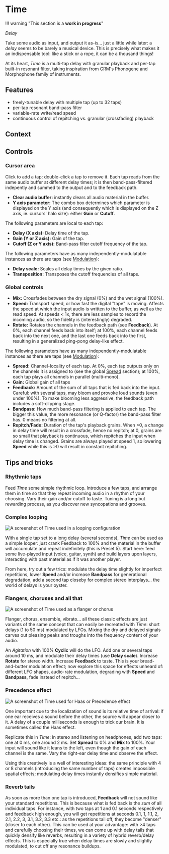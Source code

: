 # Time

!!! warning "This section is a **work in progress**"

_Delay_

Take some audio as input, and output it as-is... just a little while later: a _delay_ seems to be
barely a musical device. This is precisely what makes it an indispensable tool: like a stick or a
rope, it can be a thousand things!

<!-- purely time-domain operations -->
<!-- unlike a traditional delay -->
<!-- 10 milliseconds or 10 minutes -->

At its heart, _Time_ is a multi-tap delay with granular playback and per-tap built-in resonant
filter, taking inspiration from GRM's Phonogene and Morphophone family of instruments.

## Features

- freely-tunable delay with multiple tap (up to 32 taps)
- per-tap resonant band-pass filter
- variable-rate write/read speed
- continuous control of repitching vs. granular (crossfading) playback

## Context

<!-- magnetic tape or digital samples: work the same -->
<!-- The advent of magnetic tape -->

## Controls

### Cursor area

Click to add a tap; double-click a tap to remove it. Each tap reads from the same audio buffer at
different delay times; it is then band-pass-filtered indepently and summed to the output and to the
feedback path.

- **Clear audio buffer:** instantly clears all audio material in the buffer.
- **Y axis parameter:** The combo box determines which parameter is displayed on the Y axis (and
  consequently which is displayed on the Z axis, ie. cursors' halo size): either **Gain** or
  **Cutoff**.

The following parameters are local to each tap:

- **Delay (X axis):** Delay time of the tap.
- **Gain (Y or Z axis):** Gain of the tap.
- **Cutoff (Z or Y axis):** Band-pass filter cutoff frequency of the tap.

The following parameters have as many independently-modulatable instances as there are taps (see
  [Modulation](../atelier/modulation.md)):

- **Delay scale:** Scales all delay times by the given ratio.
- **Transposition:** Transposes the cutoff frequencies of all taps.

### Global controls

- **Mix:** Crossfades between the dry signal (0%) and the wet signal (100%).
- **Speed:** Transport speed, or how fast the digital "tape" is moving. Affects the speed at which
  the input audio is written to the buffer, as well as the read speed. At speeds < 1x, there are
  less samples to record the incoming audio, so the fidelity is (interestingly) degraded.
- **Rotate:** Rotates the channels in the feedback path (see **Feedback**). At 0%, each channel
  feeds back into itself; at 100%, each channel feeds back into the next one, and the last one feeds
  back into the first, resulting in a generalized ping-pong delay-like effect.

The following parameters have as many independently-modulatable instances as there are taps (see
  [Modulation](../atelier/modulation.md)):

- **Spread:** Channel-locality of each tap. At 0%, each tap outputs only on the channels it is
  assigned to (see the global [Spread](../atelier/multichannel.md#spread) section); at 100%, each
  tap plays all channels in parallel (multi-mono).
- **Gain:** Global gain of all taps
- **Feedback:** Amount of the sum of all taps that is fed back into the input. Careful: with several
  taps, may bloom and provoke loud sounds (even under 100%). To make blooming less aggressive, the
  feedback path includes a soft-clipping stage.
- **Bandpass:** How much band-pass filtering is applied to each tap. The bigger this value, the more
  resonance (or Q-factor) the band-pass filter has. 0 means no filtering at all.
- **Repitch/Fade:** Duration of the tap's playback grains. When >0, a change in delay time will
  result in a crossfade, hence no repitch; at 0, grains are so small that playback is continuous,
  which repitches the input when delay time is changed. Grains are always played at speed 1, so
  lowering **Speed** while this is >0 will result in constant repitching.

## Tips and tricks

### Rhythmic taps

Feed _Time_ some simple rhythmic loop. Introduce a few taps, and arrange them in time so that they
repeat incoming audio in a rhythm of your choosing. Vary their gain and/or cutoff to taste. Tuning
is a long but rewarding process, as you discover new syncopations and grooves.

### Complex looping

![A screenshot of Time used in a looping configuration](../assets/images/time-looper.png)

With a single tap set to a long delay (several seconds), _Time_ can be used as a simple looper: just
crank Feedback to 100% and the material in the buffer will accumulate and repeat indefinitely (this
is Preset 5). Start here: feed some live-played input (voice, guitar, synth) and build layers upon
layers, interacting with past material as if it was another player.

From here, try out a few trics: modulate the delay time slightly for imperfect repetitions, lower **Speed** and/or increase **Bandpass** for generational degradation, add a second tap closeby for complex stereo interplays... the world of delays is your oyster.

### Flangers, choruses and all that

![A screenshot of Time used as a flanger or chorus](../assets/images/time-flanger.png)

Flanger, chorus, ensemble, vibrato... all these classic effects are just variants of the same
concept that can easily be recreated with _Time_: short delays (1 to 50 ms) modulated by LFOs.
Mixing the dry and delayed signals carves out pleasing peaks and troughs into the frequency content
of your audio.

An _Agitation_ with 100% **Cyclic** will do the LFO. Add one or several taps around 10 ms, and
modulate their delay times (use **Delay scale**). Increase **Rotate** for stereo width. Increase
**Feedback** to taste. This is your bread-and-butter modulation effect; now explore this space for
effects unheard of: different LFO shapes, audio-rate modulation, degrading with **Speed** and
**Bandpass**, fade instead of repitch...

### Precedence effect

![A screenshot of Time used for Haas or Precedence effect](../assets/images/time-precedence.png)

One important cue to the localization of sound is its relative time of arrival: if one ear receives
a sound before the other, the source will appear closer to it. A delay of a couple milliseconds is
enough to trick our brain. It is sometimes called the Haas effect.

Replicate this in _Time_: in stereo and listening on headphones, add two
taps: one at 0 ms, one around 2 ms. Set **Spread** to 0% and **Mix** to 100%. Your input will sound
like it leans to the left, even though the gain of each channel is the same. Vary the right-ear delay time and observe the effect.

Using this creatively is a well of interesting ideas: the same principle with 4 or 8 channels (introducing the same number of taps) creates impossible spatial effects; modulating delay times instantly densifies simple material.

### Reverb tails

As soon as more than one tap is introduced, **Feedback** will not sound like your standard
repetitions. This is because what is fed back is the _sum_ of all individual taps. For instance,
with two taps at 1 and 0.1 seconds respectively and feedback high enough, you will get repetitions
at seconds 0.1, 1, 1.1, 2, 2.1, 2.2, 3, 3.1, 3.2, 3.3 etc.: as the repetitions tail off, they become
"denser" (closer to each other). This can be used at your advantage: with >4 taps and carefully
choosing their times, we can come up with delay tails that quickly densify like reverbs, resulting
in a variety of hybrid reverb/delay effects. This is especially true when delay times are slowly and
slightly modulated, to cut off any resonance buildups.
